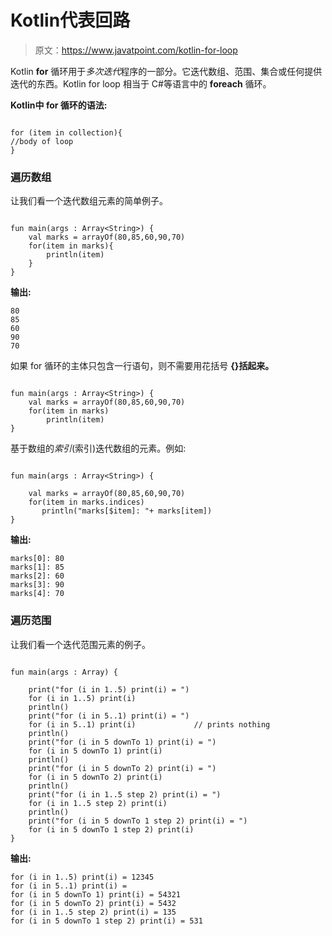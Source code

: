 # Kotlin代表回路

> 原文：<https://www.javatpoint.com/kotlin-for-loop>

Kotlin **for** 循环用于*多次迭代*程序的一部分。它迭代数组、范围、集合或任何提供迭代的东西。Kotlin for loop 相当于 C#等语言中的 **foreach** 循环。

**Kotlin中 for 循环的语法:**

```

for (item in collection){
//body of loop
}

```

### 遍历数组

让我们看一个迭代数组元素的简单例子。

```

fun main(args : Array<String>) {
    val marks = arrayOf(80,85,60,90,70)
    for(item in marks){
        println(item)
    }
}

```

**输出:**

```
80
85
60
90
70

```

如果 for 循环的主体只包含一行语句，则不需要用花括号 **{}括起来。**

```

fun main(args : Array<String>) {
    val marks = arrayOf(80,85,60,90,70)
    for(item in marks)
        println(item)
}

```

基于数组的*索引*(索引)迭代数组的元素。例如:

```

fun main(args : Array<String>) {

    val marks = arrayOf(80,85,60,90,70)
    for(item in marks.indices)
       println("marks[$item]: "+ marks[item])
}

```

**输出:**

```
marks[0]: 80
marks[1]: 85
marks[2]: 60
marks[3]: 90
marks[4]: 70

```

### 遍历范围

让我们看一个迭代范围元素的例子。

```

fun main(args : Array) {

    print("for (i in 1..5) print(i) = ")
    for (i in 1..5) print(i)
    println()
    print("for (i in 5..1) print(i) = ")
    for (i in 5..1) print(i)             // prints nothing
    println()
    print("for (i in 5 downTo 1) print(i) = ")
    for (i in 5 downTo 1) print(i)
    println()
    print("for (i in 5 downTo 2) print(i) = ")
    for (i in 5 downTo 2) print(i)
    println()
    print("for (i in 1..5 step 2) print(i) = ")
    for (i in 1..5 step 2) print(i)
    println()
    print("for (i in 5 downTo 1 step 2) print(i) = ")
    for (i in 5 downTo 1 step 2) print(i)
} 
```

**输出:**

```
for (i in 1..5) print(i) = 12345
for (i in 5..1) print(i) = 
for (i in 5 downTo 1) print(i) = 54321
for (i in 5 downTo 2) print(i) = 5432
for (i in 1..5 step 2) print(i) = 135
for (i in 5 downTo 1 step 2) print(i) = 531

```